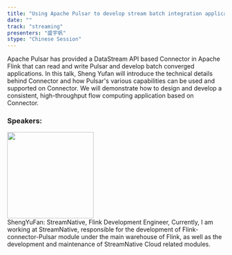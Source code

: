 ```yaml
---
title: "Using Apache Pulsar to develop stream batch integration application based on Apache Flink"
date: "" 
track: "streaming"
presenters: "盛宇帆"
stype: "Chinese Session"
---
```

Apache Pulsar has provided a DataStream API based Connector in Apache Flink that can read and write Pulsar and develop batch converged applications. In this talk, Sheng Yufan will introduce the technical details behind Connector and how Pulsar's various capabilities can be used and supported on Connector. We will demonstrate how to design and develop a consistent, high-throughput flow computing application based on Connector.
 ### Speakers: 
 <img src="images/speaker/1253.png" width="200" /><br>ShengYuFan: StreamNative, Flink Development Engineer, Currently, I am working at StreamNative, responsible for the development of Flink-connector-Pulsar module under the main warehouse of Flink, as well as the development and maintenance of StreamNative Cloud related modules.
 